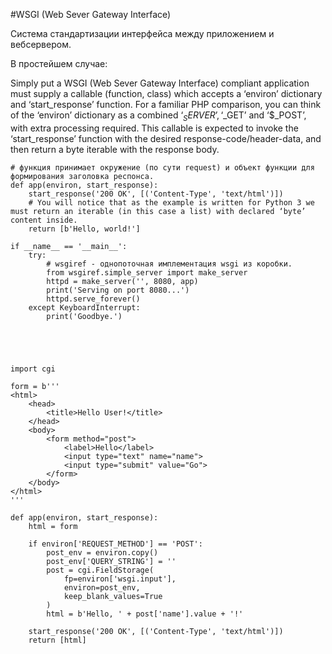#WSGI  (Web Sever Gateway Interface)

Система стандартизации интерфейса между приложением и вебсервером.

В простейшем случае:

Simply put a WSGI (Web Sever Gateway Interface) compliant application must supply a callable (function, class) which accepts a ‘environ’ dictionary and ‘start_response’ function. For a familiar PHP comparison, you can think of the ‘environ’ dictionary as a combined ‘$_SERVER’, ‘$_GET’ and ‘$_POST’, with extra processing required. This callable is expected to invoke the ‘start_response’ function with the desired response-code/header-data, and then return a byte iterable with the response body.

    # функция принимает окружение (по сути request) и объект функции для формирования заголовка респонса.
    def app(environ, start_response):
        start_response('200 OK', [('Content-Type', 'text/html')])
        # You will notice that as the example is written for Python 3 we must return an iterable (in this case a list) with declared ‘byte’ content inside.
        return [b'Hello, world!']

    if __name__ == '__main__':
        try:
            # wsgiref - однопоточная имплементация wsgi из коробки.
            from wsgiref.simple_server import make_server
            httpd = make_server('', 8080, app)
            print('Serving on port 8080...')
            httpd.serve_forever()
        except KeyboardInterrupt:
            print('Goodbye.')
            
            



    import cgi

    form = b'''
    <html>
        <head>
            <title>Hello User!</title>
        </head>
        <body>
            <form method="post">
                <label>Hello</label>
                <input type="text" name="name">
                <input type="submit" value="Go">
            </form>
        </body>
    </html>
    '''

    def app(environ, start_response):
        html = form

        if environ['REQUEST_METHOD'] == 'POST':
            post_env = environ.copy()
            post_env['QUERY_STRING'] = ''
            post = cgi.FieldStorage(
                fp=environ['wsgi.input'],
                environ=post_env,
                keep_blank_values=True
            )
            html = b'Hello, ' + post['name'].value + '!'

        start_response('200 OK', [('Content-Type', 'text/html')])
        return [html]
